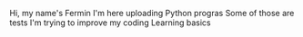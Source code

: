 Hi, my name's Fermin
I'm here uploading Python progras
Some of those are tests
I'm trying to improve my coding
Learning basics 

